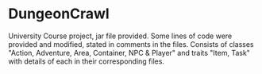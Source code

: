 # DungeonCrawl
University Course project, jar file provided.
Some lines of code were provided and modified, stated in comments in the files. 
Consists of classes "Action, Adventure, Area, Container, NPC & Player" and traits "Item, Task" with details of each in their corresponding files.
